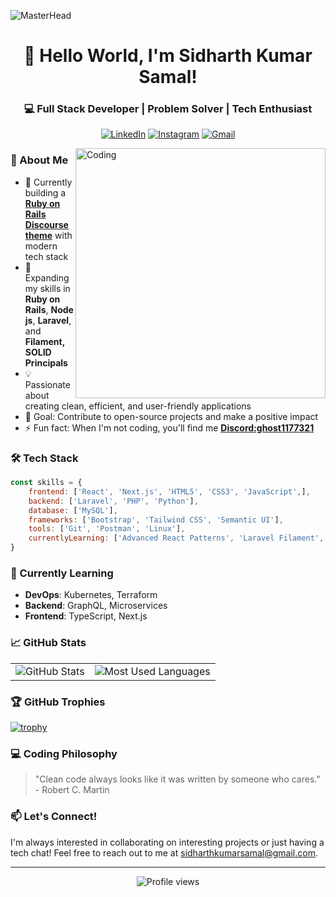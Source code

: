 ![MasterHead](https://i.pinimg.com/originals/2f/f4/28/2ff428006f3ade5f10beac69372062ab.gif)

<div align="center">
  <h1>👋 Hello World, I'm Sidharth Kumar Samal!</h1>
  <h3>💻 Full Stack Developer | Problem Solver | Tech Enthusiast</h3>
  
  [![LinkedIn](https://img.shields.io/badge/LinkedIn-0077B5?style=for-the-badge&logo=linkedin&logoColor=white)](https://linkedin.com/in/sidharth-kumar-samal)
  [![Instagram](https://img.shields.io/badge/Instagram-E4405F?style=for-the-badge&logo=instagram&logoColor=white)](https://instagram.com/sidharth_kumar_117)
  [![Gmail](https://img.shields.io/badge/Gmail-D14836?style=for-the-badge&logo=gmail&logoColor=white)](mailto:sidharthkumarsamal@gmail.com)
</div>

<img align="right" alt="Coding" width="400" src="https://blog.imarticus.org/wp-content/uploads/2021/12/djbwgfw.gif"/>

### 🚀 About Me

- 🔭 Currently building a **[Ruby on Rails Discourse theme](https://github.com/GHOST117s/PagalGuyDiscourse_theme)** with modern tech stack
- 🌱 Expanding my skills in **Ruby on Rails**, **Node js**, **Laravel**, and **Filament, SOLID Principals** 
- 💡 Passionate about creating clean, efficient, and user-friendly applications
- 🎯 Goal: Contribute to open-source projects and make a positive impact
- ⚡ Fun fact: When I'm not coding, you'll find me **[Discord:ghost1177321](https://discord.com/)**

### 🛠️ Tech Stack

```javascript
const skills = {
    frontend: ['React', 'Next.js', 'HTML5', 'CSS3', 'JavaScript',],
    backend: ['Laravel', 'PHP', 'Python'],
    database: ['MySQL'],
    frameworks: ['Bootstrap', 'Tailwind CSS', 'Semantic UI'],
    tools: ['Git', 'Postman', 'Linux'],
    currentlyLearning: ['Advanced React Patterns', 'Laravel Filament','Ruby on Rails'],
}
```

<!-- <!-- ### 💼 What I'm Working On -->

### 🌱 Currently Learning

- **DevOps**: Kubernetes, Terraform
- **Backend**: GraphQL, Microservices
- **Frontend**: TypeScript, Next.js

### 📈 GitHub Stats

<div align="center">
  <table>
    <tr>
      <td><img src="https://github-readme-stats.vercel.app/api?username=ghost117s&show_icons=true&theme=tokyonight" alt="GitHub Stats" /></td>
      <td><img src="https://github-readme-stats.vercel.app/api/top-langs/?username=ghost117s&layout=compact&theme=tokyonight" alt="Most Used Languages" /></td>
    </tr>
  </table>
</div>

### 🏆 GitHub Trophies
[![trophy](https://github-profile-trophy.vercel.app/?username=ghost117s&theme=tokyonight&column=7)](https://github.com/ryo-ma/github-profile-trophy)

### 💻 Coding Philosophy

> "Clean code always looks like it was written by someone who cares." - Robert C. Martin

### 📫 Let's Connect!

I'm always interested in collaborating on interesting projects or just having a tech chat! Feel free to reach out to me at sidharthkumarsamal@gmail.com.

---
<div align="center">
  <img src="https://komarev.com/ghpvc/?username=ghost117s&label=Profile%20views&color=0e75b6&style=flat" alt="Profile views" />
</div>
